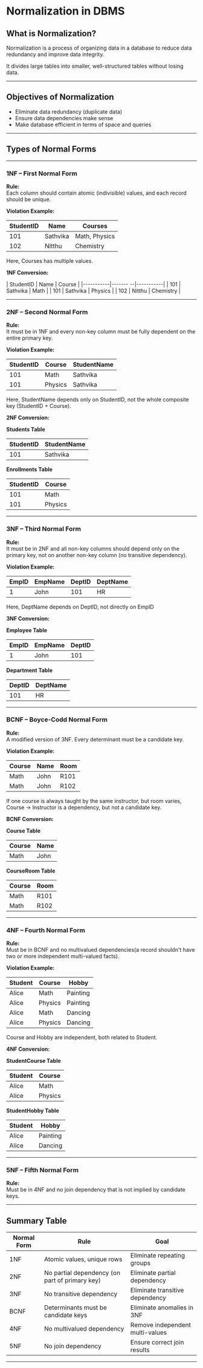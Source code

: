 
# Normalization in DBMS

## What is Normalization?

Normalization is a process of organizing data in a database to reduce data redundancy and improve data integrity.

It divides large tables into smaller, well-structured tables without losing data.

---

## Objectives of Normalization

- Eliminate data redundancy (duplicate data)
- Ensure data dependencies make sense
- Make database efficient in terms of space and queries

---

## Types of Normal Forms

---

### 1NF – First Normal Form

**Rule:**  
Each column should contain atomic (indivisible) values, and each record should be unique.

**Violation Example:**

| StudentID | Name     | Courses           |
|-----------|----------|-------------------|
| 101       | Sathvika | Math, Physics     |
| 102       | Nitthu   | Chemistry         |

Here, Courses has multiple values.

**1NF Conversion:**

| StudentID | Name     | Course    |
|-----------|------- --|-----------|
| 101       | Sathvika | Math      |
| 101       | Sathvika | Physics   |
| 102       | Nitthu   | Chemistry |

---

### 2NF – Second Normal Form

**Rule:**  
It must be in 1NF and every non-key column must be fully dependent on the entire primary key.

**Violation Example:**

| StudentID | Course   | StudentName |
|-----------|----------|-------------|
| 101       | Math     | Sathvika    |
| 101       | Physics  | Sathvika    |

Here, StudentName depends only on StudentID, not the whole composite key (StudentID + Course).

**2NF Conversion:**

**Students Table**

| StudentID | StudentName |
|-----------|-------------|
| 101       | Sathvika    |

**Enrollments Table**

| StudentID | Course   |
|-----------|----------|
| 101       | Math     |
| 101       | Physics  |

---

### 3NF – Third Normal Form

**Rule:**  
It must be in 2NF and all non-key columns should depend only on the primary key, not on another non-key column (no transitive dependency).

**Violation Example:**

| EmpID | EmpName | DeptID | DeptName |
|-------|---------|--------|----------|
| 1     | John    | 101    | HR       |

Here, DeptName depends on DeptID, not directly on EmpID

**3NF Conversion:**

**Employee Table**

| EmpID | EmpName | DeptID |
|-------|---------|--------|
| 1     | John    | 101    |

**Department Table**

| DeptID | DeptName |
|--------|----------|
| 101    | HR       |

---

### BCNF – Boyce-Codd Normal Form

**Rule:**  
A modified version of 3NF. Every determinant must be a candidate key.

**Violation Example:**

| Course | Name       | Room  |
|--------|------------|-------|
| Math   | John       | R101  |
| Math   | John       | R102  |

If one course is always taught by the same instructor, but room varies, Course → Instructor is a dependency, but not a candidate key.

**BCNF Conversion:**

**Course Table**

| Course | Name       |
|--------|------------|
| Math   | John       |

**CourseRoom Table**

| Course | Room  |
|--------|-------|
| Math   | R101  |
| Math   | R102  |

---

### 4NF – Fourth Normal Form

**Rule:**  
Must be in BCNF and no multivalued dependencies(a record shouldn't have two or more independent multi-valued facts).

**Violation Example:**

| Student | Course   | Hobby     |
|---------|----------|-----------|
| Alice   | Math     | Painting  |
| Alice   | Physics  | Painting  |
| Alice   | Math     | Dancing   |
| Alice   | Physics  | Dancing   |

Course and Hobby are independent, both related to Student.

**4NF Conversion:**

**StudentCourse Table**

| Student | Course   |
|---------|----------|
| Alice   | Math     |
| Alice   | Physics  |

**StudentHobby Table**

| Student | Hobby     |
|---------|-----------|
| Alice   | Painting  |
| Alice   | Dancing   |

---

### 5NF – Fifth Normal Form

**Rule:**  
Must be in 4NF and no join dependency that is not implied by candidate keys.


---

## Summary Table

| Normal Form | Rule                                                          | Goal                            |
|-------------|---------------------------------------------------------------|---------------------------------|
| 1NF         | Atomic values, unique rows                                    | Eliminate repeating groups      |
| 2NF         | No partial dependency (on part of primary key)                | Eliminate partial dependency    |
| 3NF         | No transitive dependency                                      | Eliminate transitive dependency |
| BCNF        | Determinants must be candidate keys                           | Eliminate anomalies in 3NF      |
| 4NF         | No multivalued dependency                                     | Remove independent multi-values |
| 5NF         | No join dependency                                            | Ensure correct join results     |

---
